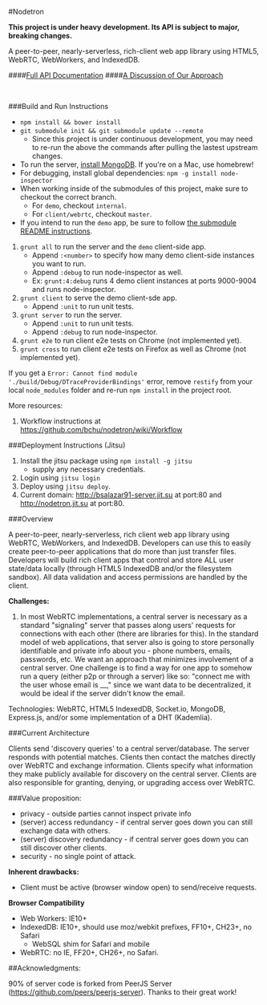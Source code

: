#Nodetron

**This project is under heavy development. Its API is subject to major, breaking changes.**

A peer-to-peer, nearly-serverless, rich-client web app library using HTML5, WebRTC, WebWorkers, and IndexedDB.

####[Full API Documentation](https://github.com/bchu/nodetron/blob/master/docs/API.md/)
####[A Discussion of Our Approach](https://github.com/bchu/nodetron/blob/master/docs/Approach.md/)

<br>

###Build and Run Instructions

* `npm install && bower install`
* `git submodule init && git submodule update --remote`
    * Since this project is under continuous development, you may need to re-run the above the commands after pulling the lastest upstream changes.
* To run the server, [install MongoDB](http://docs.mongodb.org/manual/installation/). If you're on a Mac, use homebrew!
* For debugging, install global dependencies: `npm -g install node-inspector`
* When working inside of the submodules of this project, make sure to checkout the correct branch.
    * For `demo`, checkout `internal`.
    * For `client/webrtc`, checkout `master`.
* If you intend to run the `demo` app, be sure to follow [the submodule README instructions](https://github.com/bchu/nodetron-standhub).

1. `grunt all` to run the server and the `demo` client-side app.
    * Append `:<number>` to specify how many demo client-side instances you want to run.
    * Append `:debug` to run node-inspector as well.
    * Ex: `grunt:4:debug` runs 4 demo client instances at ports 9000-9004 and runs node-inspector.
2. `grunt client` to serve the demo client-sde app.
    * Append `:unit` to run unit tests.
3. `grunt server` to run the server.
    * Append `:unit` to run unit tests.
    * Append `:debug` to run node-inspector.
4. `grunt e2e` to run client e2e tests on Chrome (not implemented yet).
5. `grunt cross` to run client e2e tests on Firefox as well as Chrome (not implemented yet).

If you get a `Error: Cannot find module './build/Debug/DTraceProviderBindings'` error, remove `restify` from your local `node_modules` folder and re-run `npm install` in the project root.

More resources:

1. Workflow instructions at <https://github.com/bchu/nodetron/wiki/Workflow>

###Deployment Instructions (Jitsu)
1. Install the jitsu package using `npm install -g jitsu`
    * supply any necessary credentials.
2. Login using `jitsu login`
3. Deploy using `jitsu deploy`.
4. Current domain: http://bsalazar91-server.jit.su at port:80 and http://nodetron.jit.su at port:80.

###Overview

A peer-to-peer, nearly-serverless, rich client web app library using WebRTC, WebWorkers, and IndexedDB. Developers can use this to easily create peer-to-peer applications that do more than just transfer files. Developers will build rich client apps that control and store ALL user state/data locally (through HTML5 IndexedDB and/or the filesystem sandbox). All data validation and access permissions are handled by the client.

**Challenges:**

1. In most WebRTC implementations, a central server is necessary as a standard "signaling" server that passes along users' requests for connections with each other (there are libraries for this). In the standard model of web applications, that server also is going to store personally identifiable and private info about you - phone numbers, emails, passwords, etc. We want an approach that minimizes involvement of a central server. One challenge is to find a way for one app to somehow run a query (either p2p or through a server) like so: "connect me with the user whose email is __," since we want data to be decentralized, it would be ideal if the server didn't know the email.

Technologies: WebRTC, HTML5 IndexedDB, Socket.io, MongoDB, Express.js, and/or some implementation of a DHT (Kademlia).


###Current Architecture

Clients send 'discovery queries' to a central server/database. The server responds with potential matches. Clients then contact the matches directly over WebRTC and exchange information. Clients specify what information they make publicly available for discovery on the central server. Clients are also responsible for granting, denying, or upgrading access over WebRTC.

###Value proposition:

* privacy - outside parties cannot inspect private info
* (server) access redundancy - if central server goes down you can still exchange data with others.
* (server) discovery redundancy - if central server goes down you can still discover other clients.
* security - no single point of attack.

**Inherent drawbacks:**

* Client must be active (browser window open) to send/receive requests.

**Browser Compatibility**

* Web Workers: IE10+
* IndexedDB: IE10+, should use moz/webkit prefixes, FF10+, CH23+, no Safari
    * WebSQL shim for Safari and mobile
* WebRTC: no IE, FF20+, CH26+, no Safari.

##Acknowledgments:

90% of server code is forked from PeerJS Server (https://github.com/peers/peerjs-server). Thanks to their great work!

